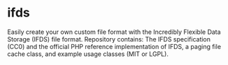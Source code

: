 # ifds
Easily create your own custom file format with the Incredibly Flexible Data Storage (IFDS) file format.  Repository contains:  The IFDS specification (CC0) and the official PHP reference implementation of IFDS, a paging file cache class, and example usage classes (MIT or LGPL).
